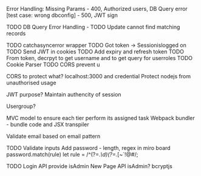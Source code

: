 Error Handling: Missing Params - 400, Authorized users, DB Query error [test case: wrong dbconfig] - 500, JWT sign

TODO DB Query Error Handling -
TODO Update cannot find matching records

TODO catchasyncerror wrapper
TODO Got token -> Sessionislogged on
TODO Send JWT in cookies
TODO Add expiry and refresh token
TODO From token, decrpyt to get username and to get query for userroles
TODO Cookie Parser
TODO CORS prevent u

CORS to protect what? localhost:3000 and credential
Protect nodejs from unauthorised usage

JWT purpose?
Maintain authencity of session

Usergroup?

MVC model to ensure each tier perform its assigned task
Webpack bundler - bundle code and JSX transpiler

Validate email based on email pattern

TODO Validate inputs
Add password - length, regex in miro board
password.match(rule)
let rule = /^(?=._\d)(?=._[~`!@#$%^&*()--+={}\[\]|\\:;"'<>,.?/_₹])(?=.\*[a-zA-Z]).{8,10}$/;

TODO
Login API provide isAdmin
New Page API isAdmin?
bcryptjs
